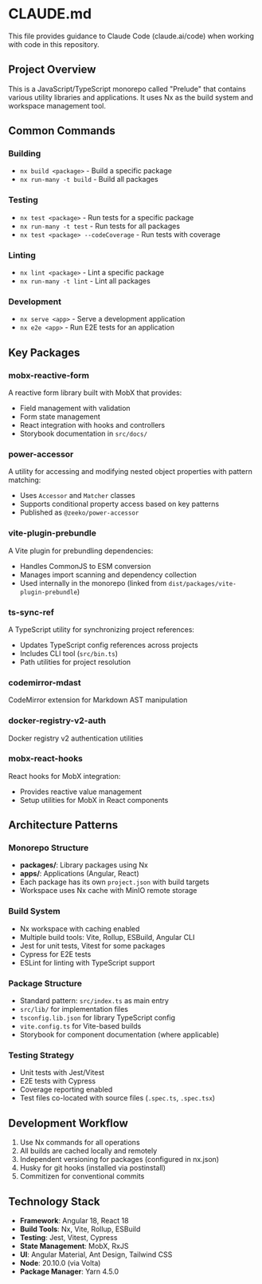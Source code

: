 # CLAUDE.md

This file provides guidance to Claude Code (claude.ai/code) when working with code in this repository.

## Project Overview

This is a JavaScript/TypeScript monorepo called "Prelude" that contains various utility libraries and applications. It uses Nx as the build system and workspace management tool.

## Common Commands

### Building
- `nx build <package>` - Build a specific package
- `nx run-many -t build` - Build all packages

### Testing
- `nx test <package>` - Run tests for a specific package
- `nx run-many -t test` - Run tests for all packages
- `nx test <package> --codeCoverage` - Run tests with coverage

### Linting
- `nx lint <package>` - Lint a specific package
- `nx run-many -t lint` - Lint all packages

### Development
- `nx serve <app>` - Serve a development application
- `nx e2e <app>` - Run E2E tests for an application

## Key Packages

### mobx-reactive-form
A reactive form library built with MobX that provides:
- Field management with validation
- Form state management
- React integration with hooks and controllers
- Storybook documentation in `src/docs/`

### power-accessor
A utility for accessing and modifying nested object properties with pattern matching:
- Uses `Accessor` and `Matcher` classes
- Supports conditional property access based on key patterns
- Published as `@zeeko/power-accessor`

### vite-plugin-prebundle
A Vite plugin for prebundling dependencies:
- Handles CommonJS to ESM conversion
- Manages import scanning and dependency collection
- Used internally in the monorepo (linked from `dist/packages/vite-plugin-prebundle`)

### ts-sync-ref
A TypeScript utility for synchronizing project references:
- Updates TypeScript config references across projects
- Includes CLI tool (`src/bin.ts`)
- Path utilities for project resolution

### codemirror-mdast
CodeMirror extension for Markdown AST manipulation

### docker-registry-v2-auth
Docker registry v2 authentication utilities

### mobx-react-hooks
React hooks for MobX integration:
- Provides reactive value management
- Setup utilities for MobX in React components

## Architecture Patterns

### Monorepo Structure
- **packages/**: Library packages using Nx
- **apps/**: Applications (Angular, React)
- Each package has its own `project.json` with build targets
- Workspace uses Nx cache with MinIO remote storage

### Build System
- Nx workspace with caching enabled
- Multiple build tools: Vite, Rollup, ESBuild, Angular CLI
- Jest for unit tests, Vitest for some packages
- Cypress for E2E tests
- ESLint for linting with TypeScript support

### Package Structure
- Standard pattern: `src/index.ts` as main entry
- `src/lib/` for implementation files
- `tsconfig.lib.json` for library TypeScript config
- `vite.config.ts` for Vite-based builds
- Storybook for component documentation (where applicable)

### Testing Strategy
- Unit tests with Jest/Vitest
- E2E tests with Cypress
- Coverage reporting enabled
- Test files co-located with source files (`.spec.ts`, `.spec.tsx`)

## Development Workflow

1. Use Nx commands for all operations
2. All builds are cached locally and remotely
3. Independent versioning for packages (configured in nx.json)
4. Husky for git hooks (installed via postinstall)
5. Commitizen for conventional commits

## Technology Stack

- **Framework**: Angular 18, React 18
- **Build Tools**: Nx, Vite, Rollup, ESBuild
- **Testing**: Jest, Vitest, Cypress
- **State Management**: MobX, RxJS
- **UI**: Angular Material, Ant Design, Tailwind CSS
- **Node**: 20.10.0 (via Volta)
- **Package Manager**: Yarn 4.5.0